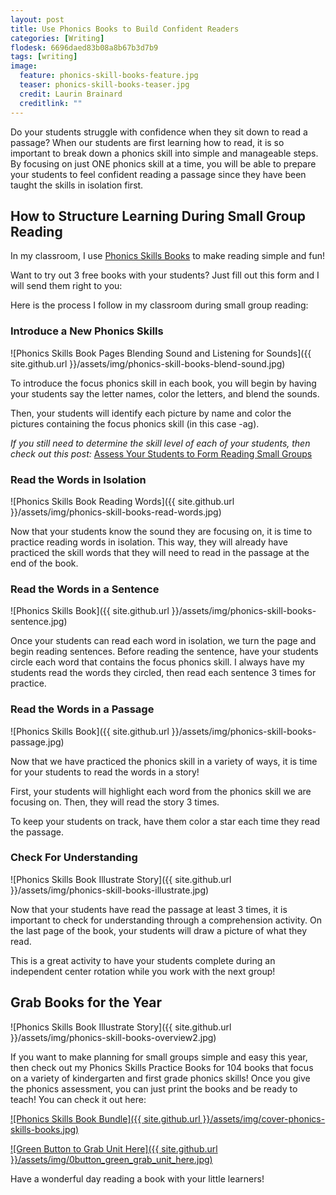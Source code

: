```yaml
---
layout: post
title: Use Phonics Books to Build Confident Readers
categories: [Writing]
flodesk: 6696daed83b08a8b67b3d7b9
tags: [writing]
image:
  feature: phonics-skill-books-feature.jpg
  teaser: phonics-skill-books-teaser.jpg
  credit: Laurin Brainard
  creditlink: ""
---
```

Do your students struggle with confidence when they sit down to read a passage? When our students are first learning how to read, it is so important to break down a phonics skill into simple and manageable steps. By focusing on just ONE phonics skill at a time, you will be able to prepare your students to feel confident reading a passage since they have been taught the skills in isolation first. 

## How to Structure Learning During Small Group Reading

In my classroom, I use [Phonics Skills Books](https://www.teacherspayteachers.com/Product/Phonics-Skills-Practice-Books-Assessment-Reading-Fluency-Passages-Activities-7607081?utm_source=PB%20Blog&utm_campaign=Phonics%20Skills%20Practice%20Books%20Bundle) to make reading simple and fun! 

Want to try out 3 free books with your students? Just fill out this form and I will send them right to you:

<div id="fd-form-6696daed83b08a8b67b3d7b9"></div>
<script>
  window.fd('form', {
    formId: '6696daed83b08a8b67b3d7b9',
    containerEl: '#fd-form-6696daed83b08a8b67b3d7b9'
  });
</script>

Here is the process I follow in my classroom during small group reading:

### **Introduce a New Phonics Skills**
![Phonics Skills Book Pages Blending Sound and Listening for Sounds]({{ site.github.url }}/assets/img/phonics-skill-books-blend-sound.jpg)

To introduce the focus phonics skill in each book, you will begin by having your students say the letter names, color the letters, and blend the sounds. 

Then, your students will identify each picture by name and color the pictures containing the focus phonics skill (in this case -ag). 

_If you still need to determine the skill level of each of your students, then check out this post:_ [Assess Your Students to Form Reading Small Groups](https://theprimarybrain.com/small%20group%20reading/2023/08/22/Phonics-Skills-Assessment/)

### **Read the Words in Isolation**
![Phonics Skills Book Reading Words]({{ site.github.url }}/assets/img/phonics-skill-books-read-words.jpg)

Now that your students know the sound they are focusing on, it is time to practice reading words in isolation.  This way, they will already have practiced the skill words that they will need to read in the passage at the end of the book.

### **Read the Words in a Sentence**
![Phonics Skills Book]({{ site.github.url }}/assets/img/phonics-skill-books-sentence.jpg)

Once your students can read each word in isolation, we turn the page and begin reading sentences. Before reading the sentence, have your students circle each word that contains the focus phonics skill. I always have my students read the words they circled, then read each sentence 3 times for practice.

### **Read the Words in a Passage**
![Phonics Skills Book]({{ site.github.url }}/assets/img/phonics-skill-books-passage.jpg)

Now that we have practiced the phonics skill in a variety of ways, it is time for your students to read the words in a story! 

First, your students will highlight each word from the phonics skill we are focusing on.  Then, they will read the story 3 times. 

To keep your students on track, have them color a star each time they read the passage. 

### **Check For Understanding**
![Phonics Skills Book Illustrate Story]({{ site.github.url }}/assets/img/phonics-skill-books-illustrate.jpg)

Now that your students have read the passage at least 3 times, it is important to check for understanding through a comprehension activity. On the last page of the book, your students will draw a picture of what they read. 

This is a great activity to have your students complete during an independent center rotation while you work with the next group!

## Grab Books for the Year
![Phonics Skills Book Illustrate Story]({{ site.github.url }}/assets/img/phonics-skill-books-overview2.jpg)

If you want to make planning for small groups simple and easy this year, then check out my Phonics Skills Practice Books for 104 books that focus on a variety of kindergarten and first grade phonics skills! Once you give the phonics assessment, you can just print the books and be ready to teach! You can check it out here:

[![Phonics Skills Book Bundle]({{ site.github.url }}/assets/img/cover-phonics-skills-books.jpg)](https://www.teacherspayteachers.com/Product/Phonics-Skills-Practice-Books-Assessment-Reading-Fluency-Passages-Activities-7607081?utm_source=PB%20Blog&utm_campaign=Phonics%20Skills%20Practice%20Books%20Bundle)

[![Green Button to Grab Unit Here]({{ site.github.url }}/assets/img/0button_green_grab_unit_here.jpg)](https://www.teacherspayteachers.com/Product/Phonics-Skills-Practice-Books-Assessment-Reading-Fluency-Passages-Activities-7607081?utm_source=PB%20Blog&utm_campaign=Phonics%20Skills%20Practice%20Books%20Bundle)

Have a wonderful day reading a book with your little learners!


